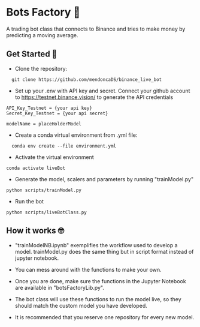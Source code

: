 
# Bots Factory 🤖
A trading bot class that connects to Binance and tries to make money by predicting a moving average.

## Get Started 🚀  

- Clone the repository:
~~~
  git clone https://github.com/mendoncaDS/binance_live_bot
~~~

- Set up your .env with API key and secret. Connect your github account to https://testnet.binance.vision/ to generate the API credentials
~~~
API_Key_Testnet = {your api key}
Secret_Key_Testnet = {your api secret}

modelName = placeHolderModel
~~~

- Create a conda virtual environment from .yml file:
~~~
  conda env create --file environment.yml
~~~

- Activate the virtual environment

~~~
conda activate liveBot
~~~

- Generate the model, scalers and parameters by running "trainModel.py"
~~~
python scripts/trainModel.py
~~~

- Run the bot
~~~
python scripts/liveBotClass.py
~~~

## How it works 🤓


- "trainModelNB.ipynb" exemplifies the workflow used to develop a model. trainModel.py does the same thing but in script format instead of jupyter notebook.

- You can mess around with the functions to make your own.

- Once you are done, make sure the functions in the Jupyter Notebook are available in "botsFactoryLib.py".

- The bot class will use these functions to run the model live, so they should match the custom model you have developed.

- It is recommended that you reserve one repository for every new model.
